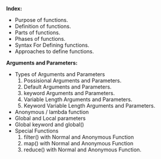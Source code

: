 **Index:**
- Purpose of functions.
- Definition of functions.
- Parts of functions.
- Phases of functions.
- Syntax For Defining functions.
- Approaches to define functions.

**Arguments and Parameters:**
- Types of Arguments and Parameters
    1. Possisional Arguments and Parameters.
    2. Default Arguments and Parameters.
    3. keyword Arguments and Parameters.
    4. Variable Length Arguments and Parameters.
    5. Keyword Variable Length Arguments and Parameters.
- Anonymous / lambda function
- Global and Local parameters
- Global keyword and global()
- Special Functions
     1. filter() with Normal and Anonymous Function
     2. map() with Normal and Anonymous Function
     3. reduce() with Normal and Anonymous Function.
